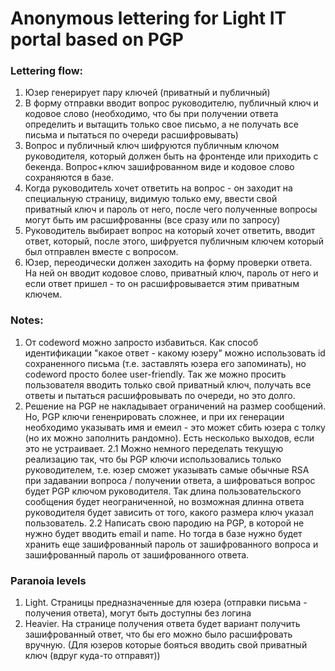 # Anonymous lettering for Light IT portal based on PGP

### Lettering flow:
1. Юзер генерирует пару ключей (приватный и публичный)
2. В форму отправки вводит вопрос руководителю, публичный ключ и кодовое слово
(необходимо, что бы при получении ответа определить и вытащить только свое письмо, а не получать все письма и пытаться по очереди расшифровывать)
3. Вопрос и публичный ключ шифруются публичным ключом руководителя, который должен быть на фронтенде или приходить с бекенда.
Вопрос+ключ зашифрованном виде и кодовое слово сохраняются в базе.
4. Когда руководитель хочет ответить на вопрос - он заходит на специальную страницу, видимую только ему,
ввести свой приватный ключ и пароль от него, после чего полученные вопросы могут быть им расшифрованны (все сразу или по запросу)
5. Руководитель выбирает вопрос на который хочет ответить, вводит ответ, который, после этого, шифруется публичным ключем который был отправлен вместе с вопросом.
6. Юзер, переодически должен заходить на форму проверки ответа. На ней он вводит кодовое слово, приватный ключ, пароль от него и если ответ пришел - то он расшифровывается этим приватным ключем.

### Notes:
1. От codeword можно запросто избавиться. Как способ идентификации "какое ответ - какому юзеру" можно использовать id сохраненного письма (т.е. заставлять юзера его запоминать), но codeword просто более user-friendly.
Так же можно просить пользователя вводить только свой приватный ключ, получать все ответы и пытаться расшифровывать по очереди, но это долго.
2. Решение на PGP не накладывает ограничений на размер сообщений. Но, PGP ключи гененрировать сложнее, и при их генерации необходимо указывать имя и емеил - это может сбить юзера с толку (но их можно заполнить рандомно).
Есть несколько выходов, если это не устраивает.
2.1 Можно немного переделать текущую реализацию так, что бы PGP ключи использовались только руководителем, т.е. юзер сможет указывать самые обычные RSA при задавании вопроса / получении ответа, а шифроваться вопрос будет PGP ключом руководителя.
Так длина пользовательского сообщения будет неограниченной, но возможная длинна ответа руководителя будет зависить от того, какого размера ключ указал пользователь.
2.2 Написать свою пародию на PGP, в которой не нужно будет вводить email и name. Но тогда в базе нужно будет хранить еще зашифрованный пароль от зашифрованного вопроса и зашифрованный пароль от зашифрованного ответа.

### Paranoia levels
1. Light. Страницы предназначенные для юзера (отправки письма - получения ответа), могут быть доступны без логина
2. Heavier. На странице получения ответа будет вариант получить зашифрованный ответ, что бы его можно было расшифровать вручную. (Для юзеров которые бояться вводить свой приватный ключ (вдруг куда-то отправят))

